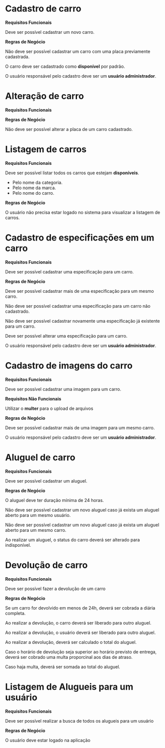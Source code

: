 # Cadastro de carro

**Requisitos Funcionais**

Deve ser possível cadastrar um novo carro.

**Regras de Negócio**

Não deve ser possível cadastrar um carro com uma placa previamente cadastrada.

O carro deve ser cadastrado como **disponível** por padrão.

O usuário responsável pelo cadastro deve ser um **usuário administrador**.

# Alteração de carro

**Requisitos Funcionais**

**Regras de Negócio**

Não deve ser possível alterar a placa de um carro cadastrado.

# Listagem de carros

**Requisitos Funcionais**

Deve ser possível listar todos os carros que estejam **disponíveis**.
  * Pelo nome da categoria.
  * Pelo nome da marca.
  * Pelo nome do carro.

**Regras de Negócio**

O usuário não precisa estar logado no sistema para visualizar a listagem de carros.

# Cadastro de especificações em um carro

**Requisitos Funcionais**

Deve ser possível cadastrar uma especificação para um carro.

**Regras de Negócio**

Deve ser possível cadastrar mais de uma especificação para um mesmo carro.

Não deve ser possível cadastrar uma especificação para um carro não cadastrado.

Não deve ser possível cadastrar novamente uma especificação já existente para um carro.

Deve ser possível alterar uma especificação para um carro.

O usuário responsável pelo cadastro deve ser um **usuário administrador**.

# Cadastro de imagens do carro

**Requisitos Funcionais**

Deve ser possível cadastrar uma imagem para um carro.

**Requisitos Não Funcionais**

Utilizar o **multer** para o upload de arquivos

**Regras de Negócio**

Deve ser possível cadastrar mais de uma imagem para um mesmo carro.

O usuário responsável pelo cadastro deve ser um **usuário administrador**.

# Aluguel de carro

**Requisitos Funcionais**

Deve ser possível cadastrar um aluguel.

**Regras de Negócio**

O aluguel deve ter duração mínima de 24 horas.

Não deve ser possível cadastrar um novo aluguel caso já exista um aluguel aberto para um mesmo usuário.

Não deve ser possível cadastrar um novo aluguel caso já exista um aluguel aberto para um mesmo carro.

Ao realizar um aluguel, o status do carro deverá ser alterado para indisponível.

# Devolução de carro

**Requisitos Funcionais**

Deve ser possível fazer a devolução de um carro

**Regras de Negócio**

Se um carro for devolvido em menos de 24h, deverá ser cobrada a diária completa.

Ao realizar a devolução, o carro deverá ser liberado para outro aluguel.

Ao realizar a devolução, o usuário deverá ser liberado para outro aluguel.

Ao realizar a devolução, deverá ser calculado o total do aluguel.

Caso o horário de devolução seja superior ao horário previsto de entrega, deverá ser cobrado uma multa proporcinal aos dias de atraso.

Caso haja multa, deverá ser somada ao total do aluguel.

# Listagem de Alugueis para um usuário

**Requisitos Funcionais**

Deve ser possível realizar a busca de todos os alugueis para um usuário

**Regras de Negócio**

O usuário deve estar logado na aplicação